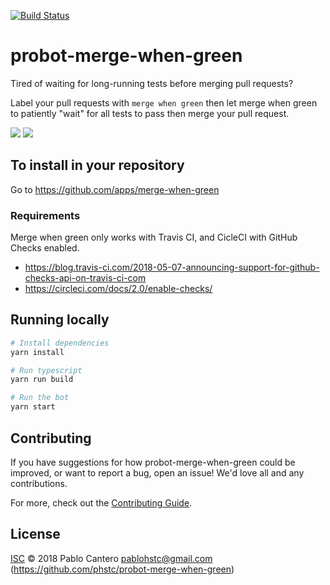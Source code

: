 [![Build Status](https://travis-ci.com/phstc/probot-merge-when-green.svg?branch=master)](https://travis-ci.com/phstc/probot-merge-when-green)

# probot-merge-when-green

Tired of waiting for long-running tests before merging pull requests?

Label your pull requests with `merge when green` then let merge when green to patiently "wait" for all tests to pass then merge your pull request.

![](https://raw.githubusercontent.com/phstc/probot-merge-when-green/master/merge-when-green-1.png)
![](https://raw.githubusercontent.com/phstc/probot-merge-when-green/master/merge-when-green-2.png)

## To install in your repository 

Go to https://github.com/apps/merge-when-green

### Requirements

Merge when green only works with Travis CI, and CicleCI with GitHub Checks enabled.

* https://blog.travis-ci.com/2018-05-07-announcing-support-for-github-checks-api-on-travis-ci-com
* https://circleci.com/docs/2.0/enable-checks/


## Running locally

```sh
# Install dependencies
yarn install

# Run typescript
yarn run build

# Run the bot
yarn start
```

## Contributing

If you have suggestions for how probot-merge-when-green could be improved, or want to report a bug, open an issue! We'd love all and any contributions.

For more, check out the [Contributing Guide](CONTRIBUTING.md).

## License

[ISC](LICENSE) © 2018 Pablo Cantero <pablohstc@gmail.com> (https://github.com/phstc/probot-merge-when-green)
